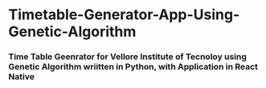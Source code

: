 # Timetable-Generator-App-Using-Genetic-Algorithm
### Time Table Geenrator for Vellore Institute of Tecnoloy using Genetic Algorithm wriitten in Python, with Application in React Native
